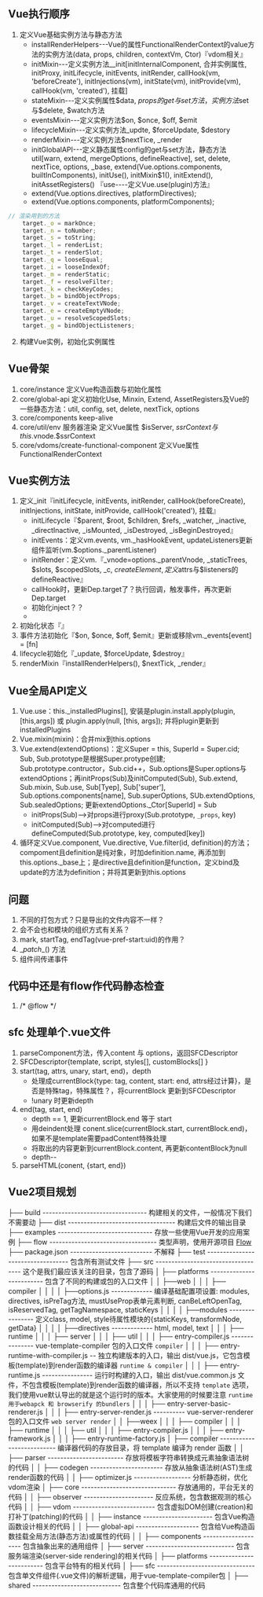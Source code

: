 ## Vue执行顺序
1. 定义Vue基础实例方法与静态方法
    - installRenderHelpers---Vue的属性FunctionalRenderContext的value方法的实例方法(data, props, children, contextVm, Ctor)『vdom相关』
    - initMixin---定义实例方法__init[initInternalComponent, 合并实例属性, initProxy, initLifecycle, initEvents, initRender, callHook(vm, 'beforeCreate'), initInjections(vm), initState(vm), initProvide(vm), callHook(vm, 'created'), 挂载]
    - stateMixin---定义实例属性$data, $props的get与set方法， 实例方法$set与$delete, $watch方法
    - eventsMixin---定义实例方法$on, $once, $off, $emit
    - lifecycleMixin---定义实例方法_updte, $forceUpdate, $destory
    - renderMixin---定义实例方法$nextTice, \_render
    - initGlobalAPI---定义静态属性config的get与set方法，静态方法util[warn, extend, mergeOptions, defineReactive], set, delete, nextTice, options, \_base, extend(Vue.options.components, builtInComponents), initUse(), initMixin$1(), initExtend(), initAssetRegisters()
    『use----定义Vue.use(plugin)方法』
    - extend(Vue.options.directives, platformDirectives);
    - extend(Vue.options.components, platformComponents);


```javascript
// 渲染用到的方法
    target._o = markOnce;
    target._n = toNumber;
    target._s = toString;
    target._l = renderList;
    target._t = renderSlot;
    target._q = looseEqual;
    target._i = looseIndexOf;
    target._m = renderStatic;
    target._f = resolveFilter;
    target._k = checkKeyCodes;
    target._b = bindObjectProps;
    target._v = createTextVNode;
    target._e = createEmptyVNode;
    target._u = resolveScopedSlots;
    target._g = bindObjectListeners;
```

2. 构建Vue实例，初始化实例属性

## Vue骨架

1. core/instance 定义Vue构造函数与初始化属性
2. core/global-api 定义初始化Use, Minxin, Extend, AssetRegisters及Vue的一些静态方法：util, config, set, delete, nextTick, options
3. core/components keep-alive
4. core/util/env 服务器渲染 定义Vue属性 $isServer, $ssrContext 与 this.$vnode.$ssrContext
5. core/vdoms/create-functional-component 定义Vue属性 FunctionalRenderContext

## Vue实例方法
1. 定义_init『initLifecycle, initEvents, initRender, callHook(beforeCreate), initInjections, initState, initProvide, callHook('created'), 挂载』
    - initLifecycle『$parent, $root, $children, $refs, \_watcher, \_inactive, \_directInactive, \_isMounted, \_isDestroyed, \_isBeginDestroyed』
    - initEvents：定义vm.events, vm.\_hasHookEvent, updateListeners更新组件监听(vm.$options.\_parentListener)
    - initRender：定义vm.『\_vnode=options.\_parentVnode, \_staticTrees, $slots, $scopedSlots, \_c, $createElement, 定义$attrs与$listeners的defineReactive』
    - callHook时，更新Dep.target了？执行回调，触发事件，再次更新Dep.target
    - 初始化inject？？
    - 
2. 初始化状态『』
3. 事件方法初始化『$on, $once, $off, $emit』更新或移除vm.\_events[event] = [fn]
4. lifecycle初始化『\_update, $forceUpdate, $destroy』
5. renderMixin『installRenderHelpers(), $nextTick, \_render』

## Vue全局API定义
1. Vue.use：this.\_installedPlugins[], 安装是plugin.install.apply(plugin, [this,args]) 或 plugin.apply(null, [this, args]); 并将plugin更新到installedPlugins
2. Vue.mixin(mixin)：合并mix到this.options
3. Vue.extend(extendOptions)：定义Super = this, SuperId = Super.cid; Sub, Sub.prototype是根据Super.protype创建; Sub.prototype.contructor，Sub.cid++，Sub.options是Super.options与extendOptions；再initProps(Sub)及initComputed(Sub), Sub.extend, Sub.mixin, Sub.use, Sub[Tyep], Sub['super'], Sub.options.components[name], Sub.superOptions, SUb.extendOptions, Sub.sealedOptions; 更新extendOptions.\_Ctor[SuperId] = Sub
    - initProps(Sub)-->对props进行proxy(Sub.prototype, `_props`, key)
    - initComputed(Sub)-->对computed进行defineComputed(Sub.prototype, key, computed[key])
4. 循环定义Vue.component, Vue.directive, Vue.filter(id, definition)的方法；compoment且definition是纯对象，时加definition.name, 再添加到this.options.\_base上；是directive且definition是function，定义bind及update的方法为definition；并将其更新到this.options

## 问题
1. 不同的打包方式？只是导出的文件内容不一样？
2. 会不会也和模块的组织方式有关系？
3. mark, startTag, endTag(vue-pref-start:uid)的作用？
4. \__patch__() 方法
5. 组件间传递事件

## 代码中还是有flow作代码静态检查
1. /* @flow \*/

## sfc 处理单个.vue文件
1. parseComponent方法，传入content 与 options，返回SFCDescriptor
2. SFCDescriptor{template, script, styles[], customBlocks[] }
3. start(tag, attrs, unary, start, end)，depth
    - 处理成currentBlock{type: tag, content, start: end, attrs经过计算}，是否是特殊tag，特殊属性？，将currentBlock 更新到SFCDescriptor
    - !unary 时更新depth
4. end(tag, start, end)
    - depth == 1, 更新currentBlock.end 等于 start
    - 用deindent处理 conent.slice(currentBlock.start, currentBlock.end)，如果不是template需要padContent特殊处理
    - 将取出的内容更新到currentBlock.content, 再更新contentBlock为null
    - depth--
5. parseHTML(conent, {start, end})

## Vue2项目规划
├── build --------------------------------- 构建相关的文件，一般情况下我们不需要动
├── dist ---------------------------------- 构建后文件的输出目录
├── examples ------------------------------ 存放一些使用Vue开发的应用案例
├── flow ---------------------------------- 类型声明，使用开源项目 [Flow](https://flowtype.org/)
├── package.json -------------------------- 不解释
├── test ---------------------------------- 包含所有测试文件
├── src ----------------------------------- 这个是我们最应该关注的目录，包含了源码
│   ├── platforms ------------------------- 包含了不同的构建或包的入口文件
│   │   ├──web
│   │   │   ├── compiler
│   │   │   │   ├──options.js ------------- 编译基础配置项设置: modules, directives, isPreTag方法, mustUseProp表单元素判断, canBeLeftOpenTag, isReservedTag, getTagNamespace, staticKeys
│   │   │   │   ├──modules ---------------- 定义class, model, style待属性模块的{staticKeys, transformNode, getData}
│   │   │   │   ├──directives ------------- html, model, text
│   │   │   ├── runtime
│   │   │   ├── server
│   │   │   ├── util
│   │   │   ├── entry-compiler.js --------------- vue-template-compiler 包的入口文件 `compiler`
│   │   │   ├── entry-runtime-with-compiler.js -- 独立构建版本的入口，输出 dist/vue.js，它包含模板(template)到render函数的编译器 `runtime & compiler`
│   │   │   ├── entry-runtime.js ---------------- 运行时构建的入口，输出 dist/vue.common.js 文件，不包含模板(template)到render函数的编译器，所以不支持 `template` 选项，我们使用vue默认导出的就是这个运行时的版本。大家使用的时候要注意 `runtime 用于webapck 和 browserify 的bundlers`
│   │   │   ├── entry-server-basic-renderer.js
│   │   │   ├── entry-server-render.js ---------- vue-server-renderer 包的入口文件 `web server render`
│   │   ├──weex
│   │   │   ├── compiler
│   │   │   ├── runtime
│   │   │   ├── util
│   │   │   ├── entry-compiler.js
│   │   │   ├── entry-framework.js
│   │   │   ├── entry-runtime-factory.js
│   ├── compiler -------------------------- 编译器代码的存放目录，将 template 编译为 render 函数
│   │   ├── parser ------------------------ 存放将模板字符串转换成元素抽象语法树的代码
│   │   ├── codegen ----------------------- 存放从抽象语法树(AST)生成render函数的代码
│   │   ├── optimizer.js ------------------ 分析静态树，优化vdom渲染
│   ├── core ------------------------------ 存放通用的，平台无关的代码
│   │   ├── observer ---------------------- 反应系统，包含数据观测的核心代码
│   │   ├── vdom -------------------------- 包含虚拟DOM创建(creation)和打补丁(patching)的代码
│   │   ├── instance ---------------------- 包含Vue构造函数设计相关的代码
│   │   ├── global-api -------------------- 包含给Vue构造函数挂载全局方法(静态方法)或属性的代码
│   │   ├── components -------------------- 包含抽象出来的通用组件
│   ├── server ---------------------------- 包含服务端渲染(server-side rendering)的相关代码
│   ├── platforms ------------------------- 包含平台特有的相关代码
│   ├── sfc ------------------------------- 包含单文件组件(.vue文件)的解析逻辑，用于vue-template-compiler包
│   ├── shared ---------------------------- 包含整个代码库通用的代码

